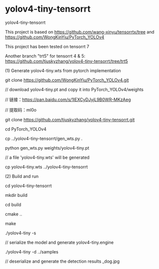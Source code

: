 # yolov4-tiny-tensorrt
yolov4-tiny-tensorrt


This project is based on https://github.com/wang-xinyu/tensorrtx/tree and https://github.com/WongKinYiu/PyTorch_YOLOv4

This project has been tested on tensorrt 7

Another branch "trt5" for tensorrt 4 & 5: https://github.com/tjuskyzhang/yolov4-tiny-tensorrt/tree/trt5


(1) Generate yolov4-tiny.wts from pytorch implementation

git clone https://github.com/WongKinYiu/PyTorch_YOLOv4.git

// download yolov4-tiny.pt and copy it into PyTorch_YOLOv4/weights

// 链接：https://pan.baidu.com/s/1lEXCyDJyjL9B0WR-MKzAeg 

// 提取码：ml0o 

git clone https://github.com/tjuskyzhang/yolov4-tiny-tensorrt.git

cd PyTorch_YOLOv4

cp ../yolov4-tiny-tensorrt/gen_wts.py .

python gen_wts.py weights/yolov4-tiny.pt

// a file 'yolov4-tiny.wts' will be generated

cp yolov4-tiny.wts ../yolov4-tiny-tensorrt

(2) Build and run

cd yolov4-tiny-tensorrt

mkdir build

cd build

cmake ..

make

./yolov4-tiny -s

// serialize the model and generate yolov4-tiny.engine

./yolov4-tiny -d ../samples

// deserialize and generate the detection results _dog.jpg

